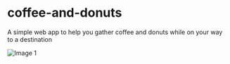 # coffee-and-donuts
A simple web app to help you gather coffee and donuts while on your way to a destination

![Image 1](/../screenshots/screenshots/screenshot1.tiff?raw=true "Optional Title")
